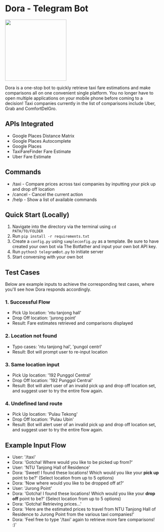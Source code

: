 # Dora - Telegram Bot

<img src="https://s3-ap-southeast-1.amazonaws.com/common.assets/Dorafinak.png" width=200/>

Dora is a one-stop bot to quickly retrieve taxi fare estimations and make comparisons all on one convenient single platform. You no longer have to open multiple applications on your mobile phone before coming to a decision! Taxi companies currently in the list of comparisons include Uber, Grab and ComfortDelGro.

## APIs Integrated
  * Google Places Distance Matrix
  * Google Places Autocomplete
  * Google Places
  * TaxiFareFinder Fare Estimate
  * Uber Fare Estimate

## Commands
  * /taxi - Compare prices across taxi companies by inputting your pick up and drop off location
  * /cancel - Cancel the current action
  * /help - Show a list of available commands

## Quick Start (Locally)
  1. Navigate into the directory via the terminal using <code>cd PATH/TO/FOLDER</code>
  2. Run `pip install -r requirements.txt`
  3. Create a <code>config.py</code> using <code>sampleconfig.py</code> as a template. Be sure to have created your own bot via The Botfather and input your own bot API key.
  4. Run <code>python3 telegramBot.py</code> to initiate server
  5. Start conversing with your own bot

## Test Cases
Below are example inputs to achieve the corresponding test cases, where you'll see how Dora responds accordingly.
### 1. Successful Flow
  * Pick Up location: 'ntu tanjong hall'
  * Drop Off location: 'jurong point'
  * Result: Fare estimates retrieved and comparisons displayed

### 2. Location not found
  * Typo cases: 'ntu tanjong hal', 'pungol centrl'
  * Result: Bot will prompt user to re-input location


### 3. Same location input
  * Pick Up location: '192 Punggol Central'
  * Drop Off location: '192 Punggol Central'
  * Result: Bot will alert user of an invalid pick up and drop off location set, and suggest user to try the entire flow again.

### 4. Undefined land route
  * Pick Up location: 'Pulau Tekong'
  * Drop Off location: 'Pulau Ubin'
  * Result: Bot will alert user of an invalid pick up and drop off location set, and suggest user to try the entire flow again.

## Example Input Flow
  * User: '/taxi'
  * Dora: 'Gotcha! Where would you like to be picked up from?'
  * User: 'NTU Tanjong Hall of Residence'
  * Dora: 'Sweet! I found these locations! Which would you like your <b>pick up</b> point to be?' (Select location from up to 5 options)
  * Dora: 'Now where would you like to be dropped off at?'
  * User: 'Jurong Point'
  * Dora: 'Gotcha! I found these locations! Which would you like your <b>drop off</b> point to be?' (Select location from up to 5 options)
  * Dora: 'Gotcha! Retrieving prices...'
  * Dora: 'Here are the estimated prices to travel from NTU Tanjong Hall of Residence to Jurong Point from the various taxi companies!'
  * Dora: 'Feel free to type '/taxi' again to retrieve more fare comparisons! :)'
